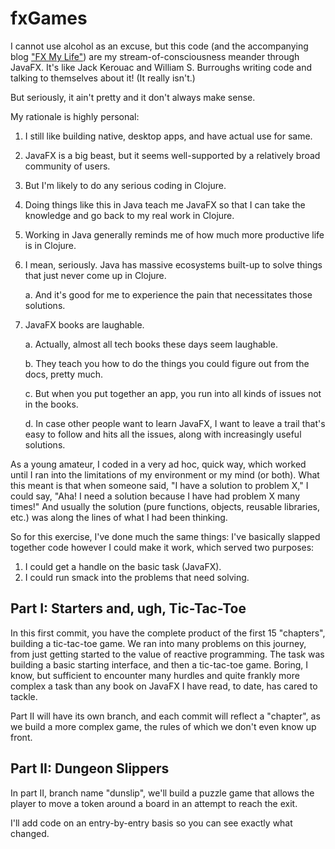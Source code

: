 # fxGames

I cannot use alcohol as an excuse, but this code (and the accompanying blog ["FX My Life"][1]) are my stream-of-consciousness meander through JavaFX. It's like Jack Kerouac and William S. Burroughs writing code and talking to themselves about it! (It really isn't.)

But seriously, it ain't pretty and it don't always make sense.

My rationale is highly personal: 

1. I still like building native, desktop apps, and have actual use for same.
2. JavaFX is a big beast, but it seems well-supported by a relatively broad community of users.
3. But I'm likely to do any serious coding in Clojure.
4. Doing things like this in Java teach me JavaFX so that I can take the knowledge and go back to my real work in Clojure.
5. Working in Java generally reminds me of how much more productive life is in Clojure.
6. I mean, seriously. Java has massive ecosystems built-up to solve things that just never come up in Clojure.
   
    a. And it's good for me to experience the pain that necessitates those solutions.
7. JavaFX books are laughable.
   
    a. Actually, almost all tech books these days seem laughable.
   
    b. They teach you how to do the things you could figure out from the docs, pretty much.

    c. But when you put together an app, you run into all kinds of issues not in the books.

    d. In case other people want to learn JavaFX, I want to leave a trail that's easy to follow and hits all the issues, along with increasingly useful solutions.

As a young amateur, I coded in a very ad hoc, quick way, which worked until I ran into the limitations of my environment or my mind (or both). What this meant is that when someone said, "I have a solution to problem X," I could say, "Aha! I need a solution because I have had problem X many times!" And usually the solution (pure functions, objects, reusable libraries, etc.) was along the lines of what I had been thinking. 

So for this exercise, I've done much the same things: I've basically slapped together code however I could make it work, which served two purposes:

1. I could get a handle on the basic task (JavaFX).
2. I could run smack into the problems that need solving.

## Part I: Starters and, ugh, Tic-Tac-Toe

In this first commit, you have the complete product of the first 15 "chapters", building a tic-tac-toe game. We ran into many problems on this journey, from just getting started to the value of reactive programming. The task was building a basic starting interface, and then a tic-tac-toe game. Boring, I know, but sufficient to encounter many hurdles and quite frankly more complex a task than any book on JavaFX I have read, to date, has cared to tackle. 

Part II will have its own branch, and each commit will reflect a "chapter", as we build a more complex game, the rules of which we don't even know up front.

## Part II: Dungeon Slippers

In part II, branch name "dunslip", we'll build a puzzle game that allows the player to move a token around a board in an attempt to reach the exit.

I'll add code on an entry-by-entry basis so you can see exactly what changed.


[1]: https://blakefx.medium.com/